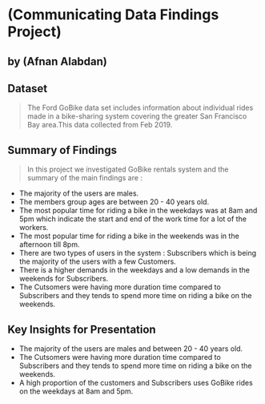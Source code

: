 # (Communicating Data Findings Project)
## by (Afnan Alabdan)


## Dataset

> The Ford GoBike data set includes information about individual rides made in a bike-sharing system covering the greater San Francisco Bay area.This data collected from Feb 2019.


## Summary of Findings

> In this project we investigated GoBike rentals system and the summary of the main findings are :

- The majority of the users are males.
- The members group ages are between 20 - 40 years old.
- The most popular time for riding a bike in the weekdays was at 8am and 5pm which indicate the start and end of the work time for a lot of the workers.
- The most popular time for riding a bike in the weekends was in the afternoon till 8pm. 
- There are two types of users in the system : Subscribers which is being the majority of the users with a few Customers.
- There is a higher demands in the weekdays and a low demands in the weekends for Subscribers.
- The Cutsomers were having more duration time compared to Subscribers and they tends to spend more time on riding a bike on the weekends.


## Key Insights for Presentation

- The majority of the users are males and between 20 - 40 years old.
- The Cutsomers were having more duration time compared to Subscribers and they tends to spend more time on riding a bike on the weekends.
- A high proportion of the customers and Subscribers uses GoBike rides on the weekdays at 8am and 5pm.
